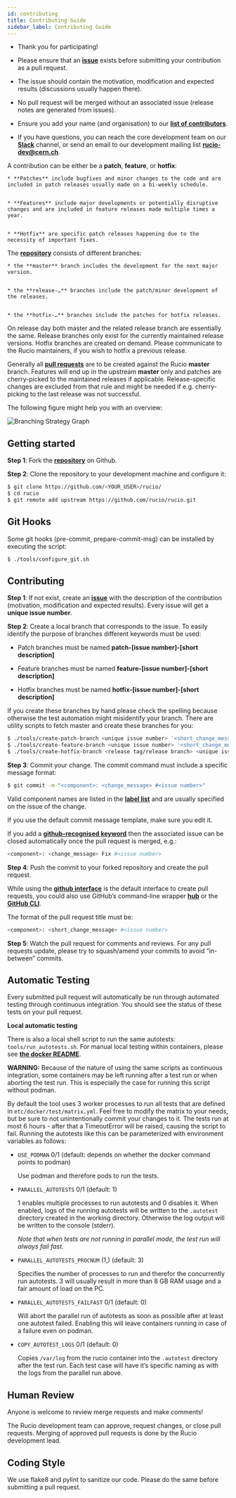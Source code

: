 ```yaml
---
id: contributing
title: Contributing Guide
sidebar_label: Contributing Guide
---
```


* Thank you for participating!


* Please ensure that an [__issue__](https://github.com/rucio/rucio/issues/new) exists before submitting your contribution as a pull request.


* The issue should contain the motivation, modification and expected results (discussions usually happen there).


* No pull request will be merged without an associated issue (release notes are generated from issues).


* Ensure you add your name (and organisation) to our [__list of contributors__](about-our-contributors).


* If you have questions, you can reach the core development team on our [__Slack__](https://rucio.slack.com/) channel, or send an email to our development mailing list [__rucio-dev@cern.ch__](mailto:rucio-dev@cern.ch).

A contribution can be either be a **patch**, **feature**, or **hotfix**:

    
    * **Patches** include bugfixes and minor changes to the code and are included in patch releases usually made on a bi-weekly schedule.


    * **Features** include major developments or potentially disruptive changes and are included in feature releases made multiple times a year.


    * **Hotfix** are specific patch releases happening due to the necessity of important fixes.

The [__repository__](https://github.com/rucio/rucio/)  consists of different branches:

    
    * the **master** branch includes the development for the next major version.


    * the **release-…** branches include the patch/minor development of the releases.


    * the **hotfix-…** branches include the patches for hotfix releases.

On release day both master and the related release branch are essentially the same. Release branches only exist for the currently maintained release versions. Hotfix branches are created on demand. Please communicate to the Rucio maintainers, if you wish to hotfix a previous release.

Generally all [__pull requests__](https://github.com/rucio/rucio/pulls) are to be created against the Rucio **master** branch. Features will end up in the upstream **master** only and patches are cherry-picked to the maintained releases if applicable. Release-specific changes are excluded from that rule and might be needed if e.g. cherry-picking to the last release was not successful.

The following figure might help you with an overview:

![Branching Strategy Graph](../img/branching_strategy.svg)


## Getting started

**Step 1**: Fork the [__repository__](https://github.com/rucio/rucio/) on Github.

**Step 2**: Clone the repository to your development machine and configure it:

```bash
$ git clone https://github.com/<YOUR_USER>/rucio/
$ cd rucio
$ git remote add upstream https://github.com/rucio/rucio.git
```

## Git Hooks

Some git hooks (pre-commit, prepare-commit-msg) can be installed by executing the script:

```bash
$ ./tools/configure_git.sh
```

## Contributing

**Step 1**: If not exist, create an [__issue__](https://github.com/rucio/rucio/issues/new) with the description of the contribution (motivation, modification and expected results). Every issue will get a **unique issue number**.

**Step 2**: Create a local branch that corresponds to the issue. To easily identify the purpose of branches different keywords must be used:


* Patch branches must be named **patch-[issue number]-[short description]**


* Feature branches must be named **feature-[issue number]-[short description]**


* Hotfix branches must be named **hotfix-[issue number]-[short description]**

If you create these branches by hand please check the spelling because otherwise the test automation might misidentify your branch. There are utility scripts to fetch master and create these branches for you:

```bash
$ ./tools/create-patch-branch <unique issue number> '<short_change_message>'
$ ./tools/create-feature-branch <unique issue number> '<short_change_message>'
$ ./tools/create-hotfix-branch <release tag/release branch> <unique issue number> '<short_change_message>'
```

**Step 3**: Commit your change. The commit command must include a specific message format:

```bash
$ git commit -m "<component>: <change_message> #<issue number>"
```

Valid component names are listed in the [__label list__](https://github.com/rucio/rucio/labels) and are usually specified on the issue of the change.

If you use the default commit message template, make sure you edit it.

If you add a [__github-recognised keyword__](https://help.github.com/articles/closing-issues-using-keywords/) then the associated issue can be closed automatically once the pull request is merged, e.g.:

```bash
<component>: <change_message> Fix #<issue number>
```

**Step 4**: Push the commit to your forked repository and create the pull request.

While using the [__github interface__](https://help.github.com/articles/creating-a-pull-request/) is the default interface to create pull requests, you could also use GitHub’s command-line wrapper [__hub__](https://hub.github.com) or the [__GitHub CLI__](https://cli.github.com/).

The format of the pull request title must be:

```bash
<component>: <short_change_message> #<issue number>
```

**Step 5**: Watch the pull request for comments and reviews. For any pull requests update, please try to squash/amend your commits to avoid “in-between” commits.

## Automatic Testing

Every submitted pull request will automatically be run through automated testing through continuous integration. You should see the status of these tests on your pull request.

**Local automatic testing**

There is also a local shell script to run the same autotests: `tools/run_autotests.sh`. For manual local testing within containers, please see [__the docker README__](https://github.com/rucio/rucio/blob/master/etc/docker/dev/README.rst).

**WARNING:** Because of the nature of using the same scripts as continuous integration, some containers may be left running after a test run or when aborting the test run. This is especially the case for running this script without podman.

By default the tool uses 3 worker processes to run all tests that are defined in `etc/docker/test/matrix.yml`. Feel free to modify the matrix to your needs, but be sure to not unintentionally commit your changes to it. The tests run at most 6 hours - after that a TimeoutError will be raised, causing the script to fail. Running the autotests like this can be parameterized with environment variables as follows:


* `USE_PODMAN` 0/1 (default: depends on whether the docker command points to podman)

    Use podman and therefore pods to run the tests.


* `PARALLEL_AUTOTESTS` 0/1 (default: 1)

    1 enables multiple processes to run autotests and 0 disables it.
    When enabled, logs of the running autotests will be written to the `.autotest` directory created in the working directory. Otherwise the log output will be written to the console (stderr).

    *Note that when tests are not running in parallel mode, the test run will always fail fast.*


* `PARALLEL_AUTOTESTS_PROCNUM` (1,) (default: 3)

    Specifies the number of processes to run and therefor the concurrently run autotests. 3 will usually result in more than 8 GB RAM usage and a fair amount of load on the PC.


* `PARALLEL_AUTOTESTS_FAILFAST` 0/1 (default: 0)

    Will abort the parallel run of autotests as soon as possible after at least one autotest failed. Enabling this will leave containers running in case of a failure even on podman.


* `COPY_AUTOTEST_LOGS` 0/1 (default: 0)

    Copies `/var/log` from the rucio container into the `.autotest` directory after the test run. Each test case will have it’s specific naming as with the logs from the parallel run above.

## Human Review

Anyone is welcome to review merge requests and make comments!

The Rucio development team can approve, request changes, or close pull requests. Merging of approved pull requests is done by the Rucio development lead.

## Coding Style

We use flake8 and pylint to sanitize our code. Please do the same before submitting a pull request.
